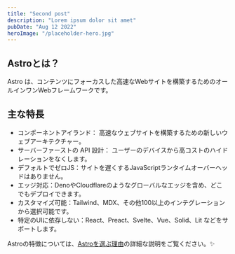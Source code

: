 ```yaml
---
title: "Second post"
description: "Lorem ipsum dolor sit amet"
pubDate: "Aug 12 2022"
heroImage: "/placeholder-hero.jpg"
---
```


## Astroとは？

Astro は、コンテンツにフォーカスした高速なWebサイトを構築するためのオールインワンWebフレームワークです。

## 主な特長

- コンポーネントアイランド： 高速なウェブサイトを構築するための新しいウェブアーキテクチャー。
- サーバーファーストの API 設計： ユーザーのデバイスから高コストのハイドレーションをなくします。
- デフォルトでゼロJS：サイトを遅くするJavaScriptランタイムオーバーヘッドはありません。
- エッジ対応：DenoやCloudflareのようなグローバルなエッジを含め、どこでもデプロイできます。
- カスタマイズ可能：Tailwind、MDX、その他100以上のインテグレーションから選択可能です。
- 特定のUIに依存しない：React、Preact、Svelte、Vue、Solid、Lit などをサポートします。

Astroの特徴については、[Astroを選ぶ理由](https://docs.astro.build/ja/concepts/why-astro/)の詳細な説明をご覧ください。✨
